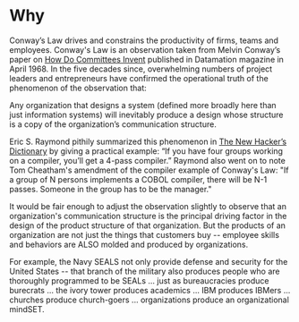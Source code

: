 # Why

Conway’s Law drives and constrains the productivity of firms, teams and employees.  Conway's Law is an observation taken from Melvin Conway’s paper on [How Do Committees Invent](http://www.melconway.com/research/committees.html) published in Datamation magazine in April 1968.  In the five decades since, overwhelming numbers of project leaders and entrepreneurs have confirmed the operational truth of the phenomenon of the observation that:

Any organization that designs a system (defined more broadly here than just information systems) will inevitably produce a design whose structure is a copy of the organization’s communication structure.   

Eric S. Raymond pithily summarized this phenomenon in [The New Hacker’s Dictionary](http://www.proselex.net/documents/the%20new%20hacker's%20dictionary.pdf) by giving a practical example: “If you have four groups working on a compiler, you’ll get a 4-pass compiler.”  Raymond also went on to note Tom Cheatham's amendment of the compiler example of Conway's Law: "If a group of N persons implements a COBOL compiler, there will be N-1 passes. Someone in the group has to be the manager."  

It would be fair enough to adjust the observation slightly to observe that an organization's communication structure is the principal driving factor in the design of the product structure of that organization.  But the products of an organization are not just the things that customers buy -- employee skills and behaviors are ALSO molded and produced by organizations.  

For example, the Navy SEALS not only provide defense and security for the United States -- that branch of the military also produces people who are thoroughly programmed to be SEALs ... just as bureaucracies produce burecrats ... the ivory tower produces academics ... IBM produces IBMers ... churches produce church-goers ... organizations produce an organizational mindSET.
